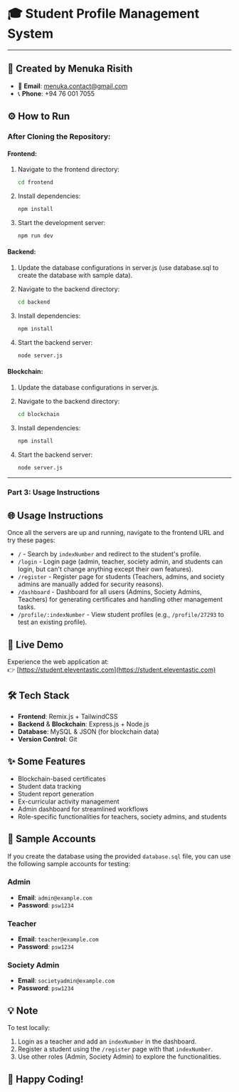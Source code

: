 # 🎓 **Student Profile Management System**

---

## 🚀 **Created by Menuka Risith**  
- 📧 **Email**: menuka.contact@gmail.com  
- 📞 **Phone**: +94 76 001 7055  

## ⚙️ **How to Run**

### **After Cloning the Repository:**

#### **Frontend**:
1. Navigate to the frontend directory:
   ```bash
   cd frontend
2. Install dependencies:
   ```bash
   npm install

3. Start the development server:
   ```bash
   npm run dev

#### **Backend**:

1. Update the database configurations in server.js (use database.sql to create the database with sample data).

2. Navigate to the backend directory:
   ```bash
   cd backend

3. Install dependencies:
   ```bash
   npm install

4. Start the backend server:
   ```bash
   node server.js

#### **Blockchain**:

1. Update the database configurations in server.js.

2. Navigate to the backend directory:
   ```bash
   cd blockchain

3. Install dependencies:
   ```bash
   npm install

4. Start the backend server:
   ```bash
   node server.js

---

### Part 3: **Usage Instructions**

## 🌐 **Usage Instructions**

Once all the servers are up and running, navigate to the frontend URL and try these pages:

- `/` - Search by `indexNumber` and redirect to the student's profile.
- `/login` - Login page (admin, teacher, society admin, and students can login, but can't change anything except their own features).
- `/register` - Register page for students (Teachers, admins, and society admins are manually added for security reasons).
- `/dashboard` - Dashboard for all users (Admins, Society Admins, Teachers) for generating certificates and handling other management tasks.
- `/profile/:indexNumber` - View student profiles (e.g., `/profile/27293` to test an existing profile).

## 🌟 **Live Demo**

Experience the web application at:  
👉 [https://student.eleventastic.com](https://student.eleventastic.com)

## 🛠 **Tech Stack**

- **Frontend**: Remix.js + TailwindCSS  
- **Backend** & **Blockchain**: Express.js + Node.js  
- **Database**: MySQL & JSON (for blockchain data)  
- **Version Control**: Git  

## ✨ **Some Features**

- Blockchain-based certificates
- Student data tracking
- Student report generation
- Ex-curricular activity management
- Admin dashboard for streamlined workflows
- Role-specific functionalities for teachers, society admins, and students

## 📝 **Sample Accounts**

If you create the database using the provided `database.sql` file, you can use the following sample accounts for testing:

### **Admin**
- **Email**: `admin@example.com`  
- **Password**: `psw1234`

### **Teacher**
- **Email**: `teacher@example.com`  
- **Password**: `psw1234`

### **Society Admin**
- **Email**: `societyadmin@example.com`  
- **Password**: `psw1234`

## 💡 **Note**

To test locally:
1. Login as a teacher and add an `indexNumber` in the dashboard.  
2. Register a student using the `/register` page with that `indexNumber`.  
3. Use other roles (Admin, Society Admin) to explore the functionalities.  


## 🎉 **Happy Coding!**
